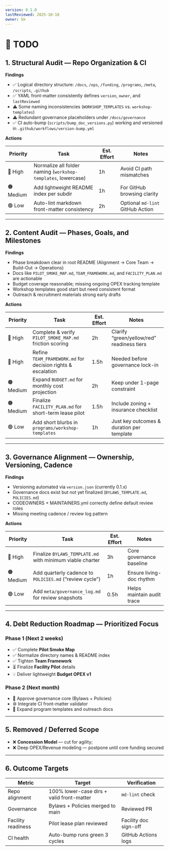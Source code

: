 ```yaml
---
version: 0.1.0
lastReviewed: 2025-10-18
owner: kk
---
```


# 🧭 TODO

## 1. Structural Audit — Repo Organization & CI

**Findings**

* ✅ Logical directory structure: `/docs`, `/ops`, `/funding`, `/programs`, `/meta`, `/scripts`, `.github`
* ✅ YAML front-matter consistently defines `version`, `owner`, and `lastReviewed`
* ⚠️ Some naming inconsistencies (`WORKSHOP_TEMPLATES` vs. `workshop-templates`)
* ⚠️ Redundant governance placeholders under `/docs/governance`
* ✅ CI auto-bump (`scripts/bump_doc_versions.py`) working and versioned in `.github/workflows/version-bump.yml`

**Actions**

| Priority  | Task                                                          | Est. Effort | Notes                            |
| --------- | ------------------------------------------------------------- | ----------- | -------------------------------- |
| 🔴 High   | Normalize all folder naming (`workshop-templates`, lowercase) | 1h          | Avoid CI path mismatches         |
| 🟠 Medium | Add lightweight README index per subdir                       | 1h          | For GitHub browsing clarity      |
| 🟢 Low    | Auto-lint markdown front-matter consistency                   | 2h          | Optional `md-lint` GitHub Action |

---

## 2. Content Audit — Phases, Goals, and Milestones

**Findings**

* Phase breakdown clear in root README (Alignment → Core Team → Build-Out → Operations)
* Docs like `PILOT_SMOKE_MAP.md`, `TEAM_FRAMEWORK.md`, and `FACILITY_PLAN.md` are actionable
* Budget coverage reasonable; missing ongoing OPEX tracking template
* Workshop templates good start but need consistent format
* Outreach & recruitment materials strong early drafts

**Actions**

| Priority  | Task                                                        | Est. Effort | Notes                                      |
| --------- | ----------------------------------------------------------- | ----------- | ------------------------------------------ |
| 🔴 High   | Complete & verify `PILOT_SMOKE_MAP.md` friction scoring     | 2h          | Clarify “green/yellow/red” readiness tiers |
| 🔴 High   | Refine `TEAM_FRAMEWORK.md` for decision rights & escalation | 1.5h        | Needed before governance lock-in           |
| 🟠 Medium | Expand `BUDGET.md` for monthly cost projection              | 2h          | Keep under 1-page constraint               |
| 🟠 Medium | Finalize `FACILITY_PLAN.md` for short-term lease pilot      | 1.5h        | Include zoning + insurance checklist       |
| 🟢 Low    | Add short blurbs in `programs/workshop-templates`           | 1h          | Just key outcomes & duration per template  |

---

## 3. Governance Alignment — Ownership, Versioning, Cadence

**Findings**

* Versioning automated via `version.json` (currently 0.1.x)
* Governance docs exist but not yet finalized (`BYLAWS_TEMPLATE.md`, `POLICIES.md`)
* CODEOWNERS + MAINTAINERS.yml correctly define default review roles
* Missing meeting cadence / review log pattern

**Actions**

| Priority  | Task                                                      | Est. Effort | Notes                      |
| --------- | --------------------------------------------------------- | ----------- | -------------------------- |
| 🔴 High   | Finalize `BYLAWS_TEMPLATE.md` with minimum viable charter | 3h          | Core governance baseline   |
| 🟠 Medium | Add quarterly cadence to `POLICIES.md` (“review cycle”)   | 1h          | Ensure living-doc rhythm   |
| 🟢 Low    | Add `meta/governance_log.md` for review snapshots         | 0.5h        | Helps maintain audit trace |

---

## 4. Debt Reduction Roadmap — Prioritized Focus

### Phase 1 (Next 2 weeks)

* ✅ Complete **Pilot Smoke Map**
* ✅ Normalize directory names & README index
* ✅ Tighten **Team Framework**
* ⏳ Finalize **Facility Pilot** details
* 💡 Deliver lightweight **Budget OPEX v1**

### Phase 2 (Next month)

* 🚀 Approve governance core (Bylaws + Policies)
* ⚙️ Integrate CI front-matter validator
* 📘 Expand program templates and outreach docs

---

## 5. Removed / Deferred Scope

* ❌ **Concession Model** — cut for agility;
* ❌ Deep OPEX/Revenue modeling — postpone until core funding secured

---

## 6. Outcome Targets

| Metric             | Target                                    | Verification          |
| ------------------ | ----------------------------------------- | --------------------- |
| Repo alignment     | 100% lower-case dirs + valid front-matter | `md-lint` check       |
| Governance         | Bylaws + Policies merged to main          | Reviewed PR           |
| Facility readiness | Pilot lease plan reviewed                 | Facility doc sign-off |
| CI health          | Auto-bump runs green 3 cycles             | GitHub Actions logs   |
